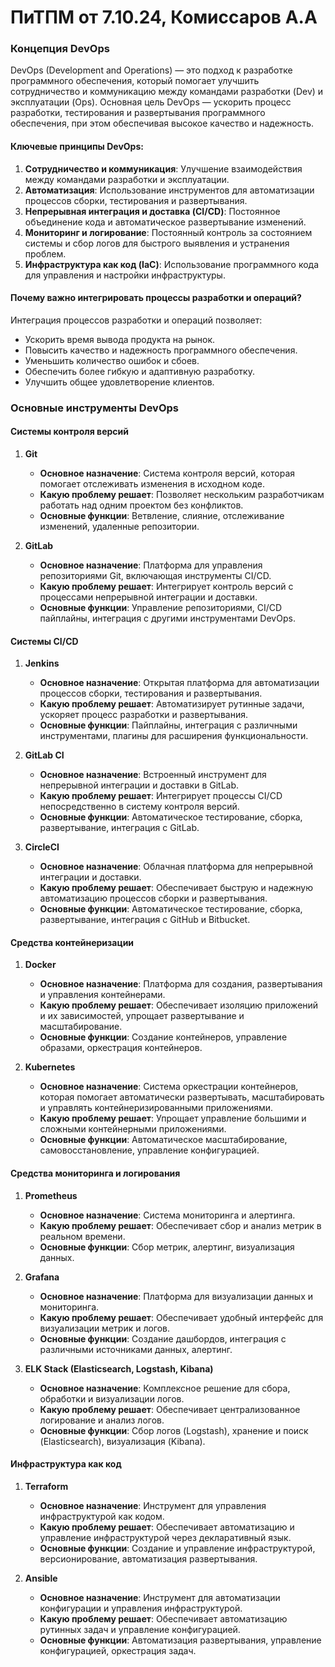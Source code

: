# ПиТПМ от 7.10.24, Комиссаров А.А
### Концепция DevOps

DevOps (Development and Operations) — это подход к разработке программного обеспечения, который помогает улучшить сотрудничество и коммуникацию между командами разработки (Dev) и эксплуатации (Ops). Основная цель DevOps — ускорить процесс разработки, тестирования и развертывания программного обеспечения, при этом обеспечивая высокое качество и надежность.

#### Ключевые принципы DevOps:
1. **Сотрудничество и коммуникация**: Улучшение взаимодействия между командами разработки и эксплуатации.
2. **Автоматизация**: Использование инструментов для автоматизации процессов сборки, тестирования и развертывания.
3. **Непрерывная интеграция и доставка (CI/CD)**: Постоянное объединение кода и автоматическое развертывание изменений.
4. **Мониторинг и логирование**: Постоянный контроль за состоянием системы и сбор логов для быстрого выявления и устранения проблем.
5. **Инфраструктура как код (IaC)**: Использование программного кода для управления и настройки инфраструктуры.

#### Почему важно интегрировать процессы разработки и операций?
Интеграция процессов разработки и операций позволяет:
- Ускорить время вывода продукта на рынок.
- Повысить качество и надежность программного обеспечения.
- Уменьшить количество ошибок и сбоев.
- Обеспечить более гибкую и адаптивную разработку.
- Улучшить общее удовлетворение клиентов.

### Основные инструменты DevOps

#### Системы контроля версий

1. **Git**
   - **Основное назначение**: Система контроля версий, которая помогает отслеживать изменения в исходном коде.
   - **Какую проблему решает**: Позволяет нескольким разработчикам работать над одним проектом без конфликтов.
   - **Основные функции**: Ветвление, слияние, отслеживание изменений, удаленные репозитории.

2. **GitLab**
   - **Основное назначение**: Платформа для управления репозиториями Git, включающая инструменты CI/CD.
   - **Какую проблему решает**: Интегрирует контроль версий с процессами непрерывной интеграции и доставки.
   - **Основные функции**: Управление репозиториями, CI/CD пайплайны, интеграция с другими инструментами DevOps.

#### Системы CI/CD

1. **Jenkins**
   - **Основное назначение**: Открытая платформа для автоматизации процессов сборки, тестирования и развертывания.
   - **Какую проблему решает**: Автоматизирует рутинные задачи, ускоряет процесс разработки и развертывания.
   - **Основные функции**: Пайплайны, интеграция с различными инструментами, плагины для расширения функциональности.

2. **GitLab CI**
   - **Основное назначение**: Встроенный инструмент для непрерывной интеграции и доставки в GitLab.
   - **Какую проблему решает**: Интегрирует процессы CI/CD непосредственно в систему контроля версий.
   - **Основные функции**: Автоматическое тестирование, сборка, развертывание, интеграция с GitLab.

3. **CircleCI**
   - **Основное назначение**: Облачная платформа для непрерывной интеграции и доставки.
   - **Какую проблему решает**: Обеспечивает быструю и надежную автоматизацию процессов сборки и развертывания.
   - **Основные функции**: Автоматическое тестирование, сборка, развертывание, интеграция с GitHub и Bitbucket.

#### Средства контейнеризации

1. **Docker**
   - **Основное назначение**: Платформа для создания, развертывания и управления контейнерами.
   - **Какую проблему решает**: Обеспечивает изоляцию приложений и их зависимостей, упрощает развертывание и масштабирование.
   - **Основные функции**: Создание контейнеров, управление образами, оркестрация контейнеров.

2. **Kubernetes**
   - **Основное назначение**: Система оркестрации контейнеров, которая помогает автоматически развертывать, масштабировать и управлять контейнеризированными приложениями.
   - **Какую проблему решает**: Упрощает управление большими и сложными контейнерными приложениями.
   - **Основные функции**: Автоматическое масштабирование, самовосстановление, управление конфигурацией.

#### Средства мониторинга и логирования

1. **Prometheus**
   - **Основное назначение**: Система мониторинга и алертинга.
   - **Какую проблему решает**: Обеспечивает сбор и анализ метрик в реальном времени.
   - **Основные функции**: Сбор метрик, алертинг, визуализация данных.

2. **Grafana**
   - **Основное назначение**: Платформа для визуализации данных и мониторинга.
   - **Какую проблему решает**: Обеспечивает удобный интерфейс для визуализации метрик и логов.
   - **Основные функции**: Создание дашбордов, интеграция с различными источниками данных, алертинг.

3. **ELK Stack (Elasticsearch, Logstash, Kibana)**
   - **Основное назначение**: Комплексное решение для сбора, обработки и визуализации логов.
   - **Какую проблему решает**: Обеспечивает централизованное логирование и анализ логов.
   - **Основные функции**: Сбор логов (Logstash), хранение и поиск (Elasticsearch), визуализация (Kibana).

#### Инфраструктура как код

1. **Terraform**
   - **Основное назначение**: Инструмент для управления инфраструктурой как кодом.
   - **Какую проблему решает**: Обеспечивает автоматизацию и управление инфраструктурой через декларативный язык.
   - **Основные функции**: Создание и управление инфраструктурой, версионирование, автоматизация развертывания.

2. **Ansible**
   - **Основное назначение**: Инструмент для автоматизации конфигурации и управления инфраструктурой.
   - **Какую проблему решает**: Обеспечивает автоматизацию рутинных задач и управление конфигурацией.
   - **Основные функции**: Автоматизация развертывания, управление конфигурацией, оркестрация задач.